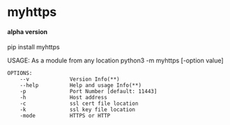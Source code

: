 # myhttps
#### alpha version
pip install myhttps

USAGE:
        As a module from any location
            python3 -m myhttps [-option value]

    OPTIONS:
        --v             Version Info(**)
        --help          Help and usage Info(**)
        -p              Port Number [default: 11443]
        -h              Host address
        -c              ssl cert file location
        -k              ssl key file location
        -mode           HTTPS or HTTP